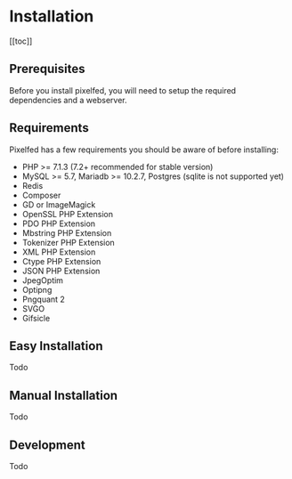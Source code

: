 # Installation

[[toc]]

## Prerequisites

Before you install pixelfed, you will need to setup the required dependencies and a webserver.

## Requirements

Pixelfed has a few requirements you should be aware of before installing:

 - PHP >= 7.1.3 (7.2+ recommended for stable version)
 - MySQL >= 5.7, Mariadb >= 10.2.7, Postgres (sqlite is not supported yet)
 - Redis
 - Composer
 - GD or ImageMagick
 - OpenSSL PHP Extension
 - PDO PHP Extension
 - Mbstring PHP Extension
 - Tokenizer PHP Extension
 - XML PHP Extension
 - Ctype PHP Extension
 - JSON PHP Extension
 - JpegOptim
 - Optipng
 - Pngquant 2
 - SVGO
 - Gifsicle

## Easy Installation
Todo

## Manual Installation
Todo

## Development
Todo
